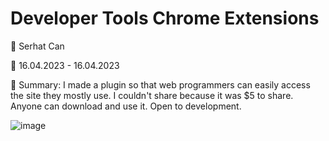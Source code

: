 # Developer Tools Chrome Extensions

🔵 Serhat Can

🔵 16.04.2023 - 16.04.2023

🔵 Summary: I made a plugin so that web programmers can easily access the site they mostly use. I couldn't share because it was $5 to share. Anyone can download and use it. Open to development.

![image](https://user-images.githubusercontent.com/85739464/232265930-d14c8506-a022-4f00-9a58-132a8f10a1f3.png)


